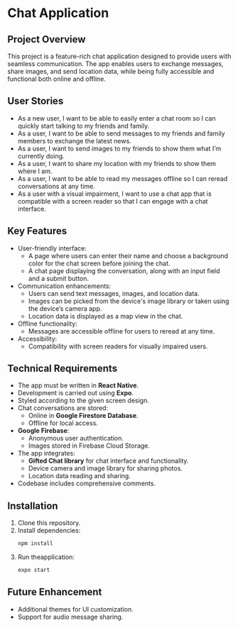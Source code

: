 # Chat Application

## Project Overview
This project is a feature-rich chat application designed to provide users with seamless communication. The app enables users to exchange messages, share images, and send location data, while being fully accessible and functional both online and offline.

## User Stories
- As a new user, I want to be able to easily enter a chat room so I can quickly start talking to my friends and family.
- As a user, I want to be able to send messages to my friends and family members to exchange the latest news.
- As a user, I want to send images to my friends to show them what I’m currently doing.
- As a user, I want to share my location with my friends to show them where I am.
- As a user, I want to be able to read my messages offline so I can reread conversations at any time.
- As a user with a visual impairment, I want to use a chat app that is compatible with a screen reader so that I can engage with a chat interface.

## Key Features
- User-friendly interface:
  - A page where users can enter their name and choose a background color for the chat screen before joining the chat.
  - A chat page displaying the conversation, along with an input field and a submit button.
- Communication enhancements:
  - Users can send text messages, images, and location data.
  - Images can be picked from the device's image library or taken using the device’s camera app.
  - Location data is displayed as a map view in the chat.
- Offline functionality:
  - Messages are accessible offline for users to reread at any time.
- Accessibility:
  - Compatibility with screen readers for visually impaired users.

## Technical Requirements
- The app must be written in **React Native**.
- Development is carried out using **Expo**.
- Styled according to the given screen design.
- Chat conversations are stored:
  - Online in **Google Firestore Database**.
  - Offline for local access.
- **Google Firebase**:
  - Anonymous user authentication.
  - Images stored in Firebase Cloud Storage.
- The app integrates:
  - **Gifted Chat library** for chat interface and functionality.
  - Device camera and image library for sharing photos.
  - Location data reading and sharing.
- Codebase includes comprehensive comments.

## Installation
1. Clone this repository.
2. Install dependencies:
   ```bash
   npm install

3. Run theapplication:
   ```bash
   expo start

## Future Enhancement
* Additional themes for UI customization.
* Support for audio message sharing.



